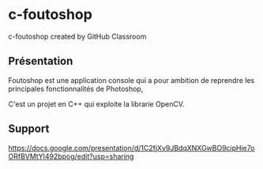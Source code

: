 # c-foutoshop
c-foutoshop created by GitHub Classroom

## Présentation

Foutoshop est une application console qui a pour ambition de reprendre les principales fonctionnalités de Photoshop,

C'est un projet en C++ qui exploite la librarie OpenCV.

## Support 

https://docs.google.com/presentation/d/1C2fjXv9JBdqXNXGwBO9cipHie7oORfBVMtYI492bpog/edit?usp=sharing


